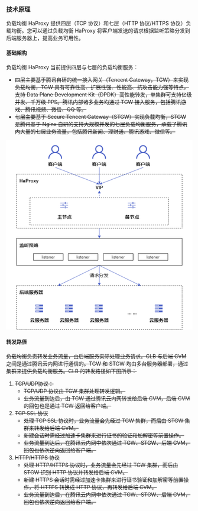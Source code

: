 ### 技术原理

负载均衡 HaProxy 提供四层（TCP 协议）和七层（HTTP 协议/HTTPS 协议）负载均衡。您可以通过负载均衡 HaProxy 将客户端发送的请求根据监听策略分发到后端服务器上，提高业务可用性。

#### 基础架构

负载均衡 HaProxy 当前提供四层与七层的负载均衡服务：

- ~~四层主要基于腾讯自研的统一接入网关（Tencent Gateway，TGW）来实现负载均衡，TGW 具有可靠性高、扩展性强、性能高、抗攻击能力强等特点，支持 Data Plane Development Kit（DPDK）高性能转发，单集群可支持亿级并发、千万级 PPS。腾讯内部诸多业务均通过 TGW 接入服务，包括腾讯游戏、腾讯视频、微信、QQ 等。~~
- ~~七层主要基于 Secure Tencent Gateway（STGW）实现负载均衡，STGW 是腾讯基于 Nginx 自研的支持大规模并发的七层负载均衡服务，承载了腾讯内大量的七层业务流量，包括腾讯新闻、理财通、腾讯游戏、微信等。~~

![基础架构](..\pic\场景原理-基础架构.png)

#### 转发路径

~~负载均衡负责转发业务流量，由后端服务实际处理业务请求。CLB 与后端 CVM 之间是通过腾讯云内网进行通信的。TGW 和 STGW 均由多台服务器部署，通过集群来提供负载均衡服务。CLB 的转发路径如下图所示：~~

1. ~~TCP/UDP协议：~~
   - ~~TCP/UDP 协议由 TGW 集群处理转发逻辑。~~
   - ~~业务流量到达后，由 TGW 通过腾讯云内网转发给后端 CVM，后端 CVM 的回包也是通过 TGW 返回给客户端。~~
2. ~~TCP SSL 协议~~
   - ~~处理 TCP SSL 协议时，业务流量会先经过 TGW 集群，而后由 STGW 集群来转发给后端 CVM。~~
   - ~~新建会话时需经过加速卡集群来进行证书的验证和加解密等前置操作。~~
   - ~~业务流量到达后，在腾讯云内网中依次通过 TGW、STGW、后端 CVM，回包也依次逆向返回给客户端。~~
3. ~~HTTP/HTTPS 协议~~
   - ~~处理 HTTP/HTTPS 协议时，业务流量会先经过 TGW 集群，而后由 STGW 识别 HTTP 协议并转发给后端 CVM。~~
   - ~~新建 HTTPS 会话时需经过加速卡集群来进行证书验证和加解密等前置操作，将 HTTPS 转换成 HTTP 协议，再转发给后端 CVM。~~
   - ~~业务流量到达后，在腾讯云内网中依次通过 TGW、STGW、后端 CVM，回包也依次逆向返回给客户端。~~

